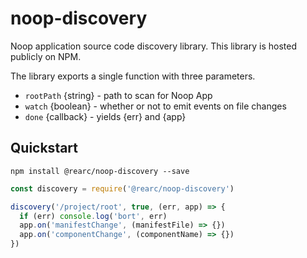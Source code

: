 # noop-discovery
Noop application source code discovery library. This library is hosted publicly on NPM.

The library exports a single function with three parameters.
- `rootPath` {string} - path to scan for Noop App
- `watch` {boolean} - whether or not to emit events on file changes
- `done` {callback} - yields {err} and {app}


## Quickstart
```
npm install @rearc/noop-discovery --save
```

```javascript
const discovery = require('@rearc/noop-discovery')

discovery('/project/root', true, (err, app) => {
  if (err) console.log('bort', err)
  app.on('manifestChange', (manifestFile) => {})
  app.on('componentChange', (componentName) => {})
})

```
